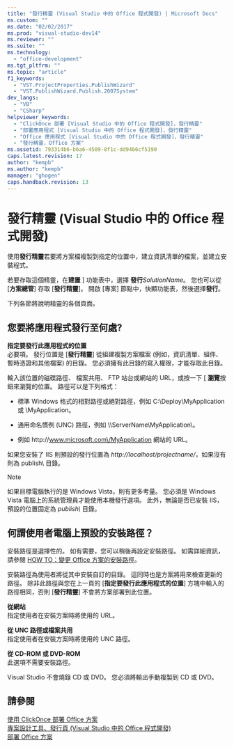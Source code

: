 ```yaml
---
title: "發行精靈 (Visual Studio 中的 Office 程式開發) | Microsoft Docs"
ms.custom: ""
ms.date: "02/02/2017"
ms.prod: "visual-studio-dev14"
ms.reviewer: ""
ms.suite: ""
ms.technology: 
  - "office-development"
ms.tgt_pltfrm: ""
ms.topic: "article"
f1_keywords: 
  - "VST.ProjectProperties.PublishWizard"
  - "VST.PublishWizard.Publish.2007System"
dev_langs: 
  - "VB"
  - "CSharp"
helpviewer_keywords: 
  - "ClickOnce 部署 [Visual Studio 中的 Office 程式開發]，發行精靈"
  - "部署應用程式 [Visual Studio 中的 Office 程式開發]，發行精靈"
  - "Office 應用程式 [Visual Studio 中的 Office 程式開發]，發行精靈"
  - "發行精靈，Office 方案"
ms.assetid: 793314b6-b6a6-4509-8f1c-dd9466cf5190
caps.latest.revision: 17
author: "kempb"
ms.author: "kempb"
manager: "ghogen"
caps.handback.revision: 13
---
```

# 發行精靈 (Visual Studio 中的 Office 程式開發)
  使用**發行精靈**若要將方案檔複製到指定的位置中，建立資訊清單的檔案，並建立安裝程式。  
  
 若要存取這個精靈，在**建置** \] 功能表中，選擇 **發行***SolutionName*。  您也可以從 \[**方案總管**\] 存取 \[**發行精靈**\]。  開啟 \[專案\] 節點中，快顯功能表，然後選擇**發行**。  
  
 下列各節將說明精靈的各個頁面。  
  
## 您要將應用程式發行至何處?  
 **指定要發行此應用程式的位置**  
 必要項。  發行位置是 \[**發行精靈**\] 從組建複製方案檔案 \(例如，資訊清單、組件、暫時憑證和其他檔案\) 的目錄。  您必須擁有此目錄的寫入權限，才能存取此目錄。  
  
 輸入該位置的磁碟路徑、 檔案共用、 FTP 站台或網站的 URL，或按一下 \[ **瀏覽**按鈕來瀏覽的位置。  路徑可以是下列格式：  
  
-   標準 Windows 格式的相對路徑或絕對路徑，例如 C:\\Deploy\\MyApplication 或 \\MyApplication。  
  
-   通用命名慣例 \(UNC\) 路徑，例如 \\\\ServerName\\MyApplication\\。  
  
-   例如 http:\/\/www.microsoft.com\/MyApplication 網站的 URL。  
  
 如果您安裝了 IIS 則預設的發行位置為 *http:\/\/localhost\/projectname\/*，如果沒有則為 publish\\ 目錄。  
  
> [!NOTE]  
>  如果目標電腦執行的是 Windows Vista，則有更多考量。  您必須是 Windows Vista 電腦上的系統管理員才能使用本機發行選項。  此外，無論是否已安裝 IIS，預設的位置固定為 *publish\\* 目錄。  
  
## 何謂使用者電腦上預設的安裝路徑？  
 安裝路徑是選擇性的。  如有需要，您可以稍後再設定安裝路徑。  如需詳細資訊，請參閱 [HOW TO：變更 Office 方案的安裝路徑](http://msdn.microsoft.com/zh-tw/d0eaa07b-2d72-4902-899f-2f9fb165b8fd)。  
  
 安裝路徑為使用者將從其中安裝自訂的目錄。  這同時也是方案將用來檢查更新的路徑。  除非此路徑與您在上一頁的 \[**指定要發行此應用程式的位置**\] 方塊中輸入的路徑相同，否則 \[**發行精靈**\] 不會將方案部署到此位置。  
  
 **從網站**  
 指定使用者在安裝方案時將使用的 URL。  
  
 **從 UNC 路徑或檔案共用**  
 指定使用者在安裝方案時將使用的 UNC 路徑。  
  
 **從 CD\-ROM 或 DVD\-ROM**  
 此選項不需要安裝路徑。  
  
 Visual Studio 不會燒錄 CD 或 DVD。  您必須將輸出手動複製到 CD 或 DVD。  
  
## 請參閱  
 [使用 ClickOnce 部署 Office 方案](../vsto/deploying-an-office-solution-by-using-clickonce.md)   
 [專案設計工具、發行頁 &#40;Visual Studio 中的 Office 程式開發&#41;](../vsto/publish-page-project-designer-office-development-in-visual-studio.md)   
 [部署 Office 方案](../vsto/deploying-an-office-solution.md)  
  
  